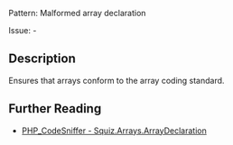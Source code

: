 Pattern: Malformed array declaration

Issue: -

## Description

Ensures that arrays conform to the array coding standard.

## Further Reading

* [PHP_CodeSniffer - Squiz.Arrays.ArrayDeclaration](https://github.com/squizlabs/PHP_CodeSniffer/blob/master/src/Standards/Squiz/Sniffs/Arrays/ArrayDeclarationSniff.php)